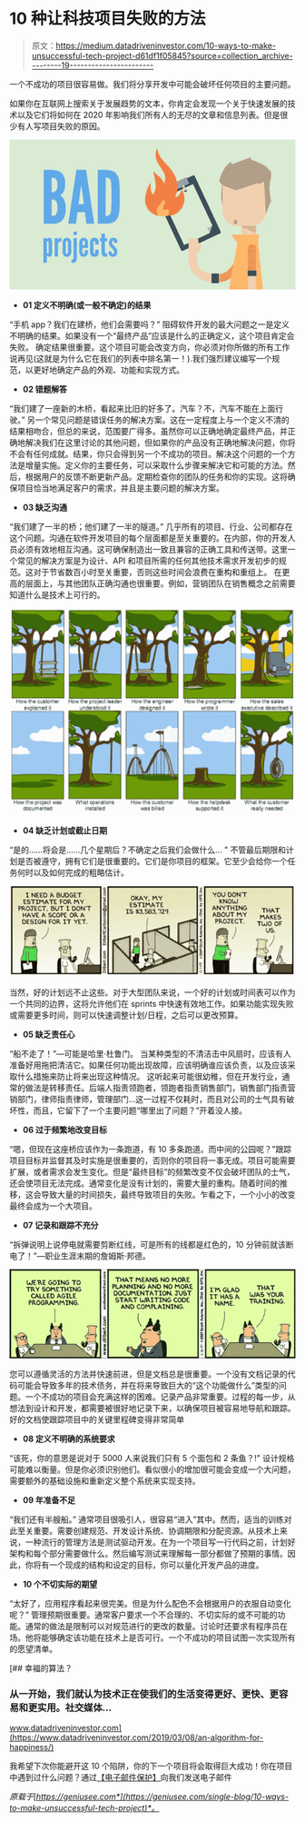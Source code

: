# 10 种让科技项目失败的方法

> 原文：<https://medium.datadriveninvestor.com/10-ways-to-make-unsuccessful-tech-project-d61df1f05845?source=collection_archive---------19----------------------->

一个不成功的项目很容易做。我们将分享开发中可能会破坏任何项目的主要问题。

如果你在互联网上搜索关于发展趋势的文本，你肯定会发现一个关于快速发展的技术以及它们将如何在 2020 年影响我们所有人的无尽的文章和信息列表。但是很少有人写项目失败的原因。

![](img/50449bda77d4277384e5bde66c026dbb.png)

*   **01 定义不明确(或一般不确定)的结果**

“手机 app？我们在建桥，他们会需要吗？”
阻碍软件开发的最大问题之一是定义不明确的结果。如果没有一个“最终产品”应该是什么的正确定义，这个项目肯定会失败。
确定结果很重要。这个项目可能会改变方向，你必须对你所做的所有工作说再见(这就是为什么它在我们的列表中排名第一！).我们强烈建议编写一个规范，以更好地确定产品的外观、功能和实现方式。

*   **02 错题解答**

“我们建了一座新的木桥，看起来比旧的好多了。汽车？不，汽车不能在上面行驶。”
另一个常见问题是错误任务的解决方案。这在一定程度上与一个定义不清的结果相吻合，但总的来说，范围要广得多。虽然你可以正确地确定最终产品，并正确地解决我们在这里讨论的其他问题，但如果你的产品没有正确地解决问题，你将不会有任何成就。结果，你只会得到另一个不成功的项目。解决这个问题的一个方法是增量实施。定义你的主要任务，可以采取什么步骤来解决它和可能的方法。然后，根据用户的反馈不断更新产品。定期检查你的团队的任务和你的实现。这将确保项目恰当地满足客户的需求，并且是主要问题的解决方案。

*   **03 缺乏沟通**

“我们建了一半的桥；他们建了一半的隧道。”
几乎所有的项目、行业、公司都存在这个问题。沟通在软件开发项目的每个层面都是至关重要的。在内部，你的开发人员必须有效地相互沟通。这可确保制造出一致且兼容的正确工具和传送带。这里一个常见的解决方案是为设计、API 和项目所需的任何其他技术需求开发初步的规范。这对于节省数百小时至关重要，否则这些时间会浪费在重构和重组上。
在更高的层面上，与其他团队正确沟通也很重要。例如，营销团队在销售概念之前需要知道什么是技术上可行的。

![](img/be2803ddec9563587d04aad558f795c8.png)

*   **04 缺乏计划或截止日期**

“是的……将会是……几个星期后？不确定之后我们会做什么… "
不管最后期限和计划是否被遵守，拥有它们是很重要的。它们是你项目的框架。它至少会给你一个任务何时以及如何完成的粗略估计。

![](img/add37865d061b5d7b30016f22e1965cd.png)

当然，好的计划远不止这些。对于大型团队来说，一个好的计划或时间表可以作为一个共同的边界，这将允许他们在 sprints 中快速有效地工作。如果功能实现失败或需要更多时间，则可以快速调整计划/日程，之后可以更改预算。

*   **05 缺乏责任心**

“船不走了！”—可能是哈里·杜鲁门。
当某种类型的不清洁击中风扇时，应该有人准备好用拖把清洁它。如果任何功能出现故障，应该明确谁应该负责，以及应该采取什么措施来防止将来出现这种情况。
这听起来可能很幼稚，但在开发行业，通常的做法是转移责任。后端人指责领跑者，领跑者指责销售部门，销售部门指责营销部门，律师指责律师，管理部门…这一过程不仅耗时，而且对公司的士气具有破坏性，而且，它留下了一个主要问题“哪里出了问题？”开着没人接。

*   **06 过于频繁地改变目标**

“嗯，但现在这座桥应该作为一条跑道，有 10 多条跑道。而中间的公园呢？”跟踪项目目标并监督其及时实施是很重要的，否则你的项目将一事无成。项目可能需要扩展，或者需求会发生变化。但是“最终目标”的频繁改变不仅会破坏团队的士气，还会使项目无法完成。通常变化是没有计划的，需要大量的重构。随着时间的推移，这会导致大量的时间损失，最终导致项目的失败。乍看之下，一个小小的改变最终会成为一个大项目。

*   **07 记录和跟踪不充分**

“拆弹说明上说停电就需要剪断红线，可是所有的线都是红色的，10 分钟前就该断电了！”—职业生涯末期的詹姆斯·邦德。

![](img/1f621ce73b6aa0d6b29c1531efbd2fa6.png)

您可以遵循灵活的方法并快速前进，但是文档总是很重要。一个没有文档记录的代码可能会导致多年的技术债务，并在将来导致巨大的“这个功能做什么”类型的问题。一个不成功的项目会充满这样的困难。记录产品非常重要。过程的每一步，从想法到设计和开发，都需要被很好地记录下来，以确保项目被容易地导航和跟踪。好的文档使跟踪项目中的关键里程碑变得非常简单

*   **08 定义不明确的系统要求**

“该死，你的意思是说对于 5000 人来说我们只有 5 个面包和 2 条鱼？!"
设计规格可能难以衡量。但是你必须识别他们。看似很小的增加很可能会变成一个大问题，需要额外的基础设施和重新定义整个系统来实现支持。

*   **09 年准备不足**

“我们还有半艘船。”
通常项目很吸引人，很容易“进入”其中。然而，适当的训练对此至关重要。需要创建规范、开发设计系统、协调期限和分配资源。从技术上来说，一种流行的管理方法是测试驱动开发。在为一个项目写一行代码之前，计划好架构和每个部分需要做什么。然后编写测试来理解每一部分都做了预期的事情。因此，你将有一个现成的结构和设定的目标，你可以量化开发产品的进度。

*   **10 个不切实际的期望**

“太好了，应用程序看起来很完美。但是为什么配色不会根据用户的衣服自动变化呢？”
管理预期很重要。通常客户要求一个不合理的、不切实际的或不可能的功能。通常的做法是限制可以对规范进行的更改的数量。讨论时还要求有程序员在场。他将能够确定该功能在技术上是否可行。一个不成功的项目试图一次实现所有的愿望清单。

[](https://www.datadriveninvestor.com/2019/03/08/an-algorithm-for-happiness/) [## 幸福的算法？

### 从一开始，我们就认为技术正在使我们的生活变得更好、更快、更容易和更实用。社交媒体…

www.datadriveninvestor.com](https://www.datadriveninvestor.com/2019/03/08/an-algorithm-for-happiness/) 

我希望下次你能避开这 10 个陷阱，你的下一个项目将会取得巨大成功！你在项目中遇到过什么问题？通过[【电子邮件保护】](https://geniusee.com/cdn-cgi/l/email-protection)向我们发送电子邮件

*原载于*[*https://geniusee.com*](https://geniusee.com/single-blog/10-ways-to-make-unsuccessful-tech-project)*。*